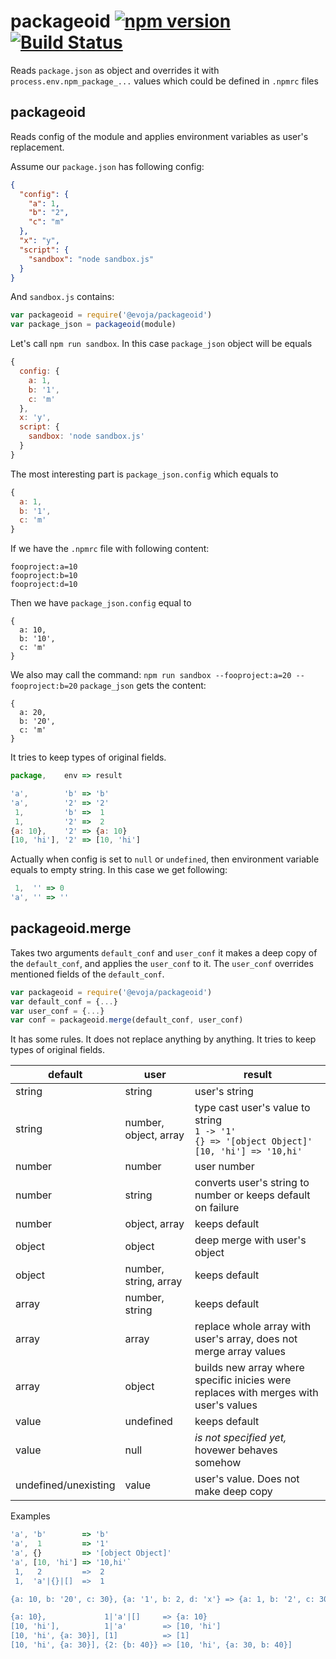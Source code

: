 # packageoid [![npm version](https://badge.fury.io/js/%40evoja%2Fpackageoid.svg)](https://badge.fury.io/js/%40evoja%2Fpackageoid) [![Build Status](https://travis-ci.org/evoja/npm-packageoid.png)](https://travis-ci.org/evoja/npm-packageoid)

Reads `package.json` as object and overrides it with `process.env.npm_package_...` values which could be defined in `.npmrc` files

## packageoid
Reads config of the module and applies environment variables as user's replacement.

Assume our `package.json` has following config:
```json
{
  "config": {
    "a": 1,
    "b": "2",
    "c": "m"
  },
  "x": "y",
  "script": {
    "sandbox": "node sandbox.js"
  }
}
```

And `sandbox.js` contains:
```js
var packageoid = require('@evoja/packageoid')
var package_json = packageoid(module)
```

Let's call `npm run sandbox`.
In this case `package_json` object will be equals
```js
{
  config: {
    a: 1,
    b: '1',
    c: 'm'
  },
  x: 'y',
  script: {
    sandbox: 'node sandbox.js'
  }
}
```
The most interesting part is `package_json.config` which equals to
```js
{
  a: 1,
  b: '1',
  c: 'm'
}
```

If we have the `.npmrc` file with following content:
```
fooproject:a=10
fooproject:b=10
fooproject:d=10
```
Then we have `package_json.config` equal to
```
{
  a: 10,
  b: '10',
  c: 'm'
}
```

We also may call the command: `npm run sandbox --fooproject:a=20 --fooproject:b=20`
`package_json` gets the content:
```
{
  a: 20,
  b: '20',
  c: 'm'
}
```

It tries to keep types of original fields.
```js
package,    env => result

'a',        'b' => 'b'
'a',        '2' => '2'
 1,         'b' =>  1
 1,         '2' =>  2
{a: 10},    '2' => {a: 10}
[10, 'hi'], '2' => [10, 'hi']
```

Actually when config is set to `null` or `undefined`, then environment variable equals to empty string. In this case we get following:
```js
 1,  '' => 0
'a', '' => ''
```




## packageoid.merge
Takes two arguments `default_conf` and `user_conf` it makes a deep copy of the `default_conf`, and applies the `user_conf` to it. The `user_conf` overrides mentioned fields of the `default_conf`.

```js
var packageoid = require('@evoja/packageoid')
var default_conf = {...}
var user_conf = {...}
var conf = packageoid.merge(default_conf, user_conf)
```

It has some rules. It does not replace anything by anything.
It tries to keep types of original fields.

default | user | result
--------|------|-------
string  | string | user's string
string  | number, object, array | type cast user's value to string <br/>`1 -> '1'`<br/>`{} => '[object Object]'`<br/>`[10, 'hi'] => '10,hi'`
number | number | user number
number | string | converts user's string to number or keeps default on failure
number | object, array | keeps default
object | object | deep merge with user's object
object | number, string, array | keeps default
array | number, string | keeps default
array | array | replace whole array with user's array, does not merge array values
array | object | builds new array where specific inicies were replaces with merges with user's values
value | undefined | keeps default
value | null | _is not specified yet,_ hovewer behaves somehow
undefined/unexisting | value | user's value. Does not make deep copy


Examples

```js
'a', 'b'        => 'b'
'a',  1         => '1'
'a', {}         => '[object Object]'
'a', [10, 'hi'] => '10,hi'`
 1,   2         =>  2
 1,  'a'|{}|[]  =>  1

{a: 10, b: '20', c: 30}, {a: '1', b: 2, d: 'x'} => {a: 1, b: '2', c: 30, d: 'x'}

{a: 10},             1|'a'|[]     => {a: 10}
[10, 'hi'],          1|'a'        => [10, 'hi']
[10, 'hi', {a: 30}], [1]          => [1]
[10, 'hi', {a: 30}], {2: {b: 40}} => [10, 'hi', {a: 30, b: 40}]
```





